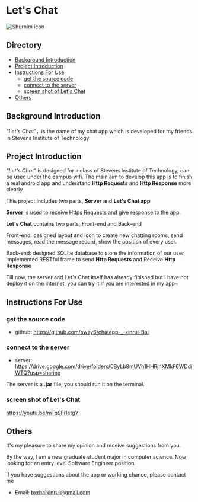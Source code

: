 # Let's Chat

![Shurnim icon](https://cdn-images-1.medium.com/max/1600/1*inIeqlR93-c49SBshOC2nQ.png)

## Directory
* [Background Introduction](#背景介绍)
* [Project Introduction](#项目介绍)
* [Instructions For Use](#使用说明)
  * [get the source code](#获取代码)
  * [connect to the server](#开发插件)
  * [screen shot of Let's Chat](#使用ShurnimStorage接口)
* [Others](#其他)

<a name="背景介绍"></a>
## Background Introduction

*"Let's Chat"*，is the name of my chat app which is developed for my friends in Stevens Institute of Technology<br/>

<a name="项目介绍"></a>
## Project Introduction

*"Let's Chat"* is designed for a class of Stevens Institute of Technology, can be used under the campus wifi. The main aim to develop this app is to finish a real android app and understand **Http Requests** and **Http Response** more clearly  <br>

This project includes two parts, **Server** and **Let's Chat app**

**Server** is used to receive Https Requests and give response to the app.

**Let's Chat** contains two parts, Front-end and Back-end

Front-end: designed layout and icon to create new chatting rooms, send messages, read the message record, show the position of every user.

Back-end: designed SQLite database to store the information of our user, implemented RESTful frame to send **Http Requests** and Receive **Http Response**

Till now, the server and Let's Chat itself has already finished but I have not deploy it on the internet, you can try it if you are interested in my app~

<a name="使用说明"></a>
## Instructions For Use

<a name="获取代码"></a>
### get the source code

* github: <https://github.com/sway6/chatapp-_-xinrui-Bai>

   
<a name="开发插件"></a>
### connect to the server

* server: <https://drive.google.com/drive/folders/0ByLb8mUVh1HHRjhXMkF6WDdjWTQ?usp=sharing>

The server is a **.jar** file, you should run it on the terminal.


   
<a name="使用ShurnimStorage接口"></a>
### screen shot of Let's Chat

<https://youtu.be/mTqSFi1etgY>

<a name="其他"></a>
## Others
It's my pleasure to share my opinion and receive suggestions from you.

By the way, I am a new graduate student major in computer science. Now looking for an entry level Software Engineer position.

if you have suggestions about the app or working chance, please contact me

* Email: <bxrbaixinrui@gmail.com>
